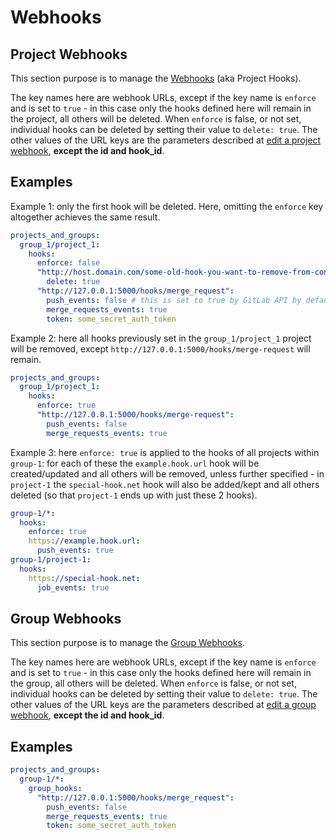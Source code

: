 # Webhooks

## Project Webhooks

This section purpose is to manage the [Webhooks](https://docs.gitlab.com/ee/user/project/integrations/webhooks.html) (aka Project Hooks).

The key names here are webhook URLs, except if the key name is `enforce` and is set to `true` - in this case only the hooks defined here will remain in the project, all others will be deleted. When `enforce` is false, or not set, individual hooks can be deleted by setting their value to `delete: true`.
The other values of the URL keys are the parameters described at [edit a project webhook](https://docs.gitlab.com/ee/api/project_webhooks.html#edit-a-project-webhook), **except the id and hook_id**.

## Examples

Example 1: only the first hook will be deleted. Here, omitting the `enforce` key altogether achieves the same result.

```yaml
projects_and_groups:
  group_1/project_1:
    hooks:
      enforce: false
      "http://host.domain.com/some-old-hook-you-want-to-remove-from-config":
        delete: true
      "http://127.0.0.1:5000/hooks/merge_request":
        push_events: false # this is set to true by GitLab API by default
        merge_requests_events: true
        token: some_secret_auth_token
```

Example 2: here all hooks previously set in the `group_1/project_1` project will be removed, except `http://127.0.0.1:5000/hooks/merge-request` will remain.

```yaml
projects_and_groups:
  group_1/project_1:
    hooks:
      enforce: true
      "http://127.0.0.1:5000/hooks/merge-request":
        push_events: false
        merge_requests_events: true
```

Example 3: here `enforce: true` is applied to the hooks of all projects within `group-1`: for each of these the `example.hook.url` hook will be created/updated and all others will be removed, unless further specified - in `project-1` the `special-hook.net` hook will also be added/kept and all others deleted (so that `project-1` ends up with just these 2 hooks).

```yaml
group-1/*:
  hooks:
    enforce: true
    https://example.hook.url:
      push_events: true
group-1/project-1:
  hooks:
    https://special-hook.net:
      job_events: true
```

## Group Webhooks

This section purpose is to manage the
[Group Webhooks](https://docs.gitlab.com/ee/user/project/integrations/webhooks.html#group-webhooks).

The key names here are webhook URLs, except if the key name is `enforce` and is
set to `true` - in this case only the hooks defined here will remain in the
group, all others will be deleted. When `enforce` is false, or not set,
individual hooks can be deleted by setting their value to `delete: true`.
The other values of the URL keys are the parameters described at
[edit a group webhook](https://docs.gitlab.com/ee/api/group_webhooks.html#edit-group-hook),
**except the id and hook_id**.

## Examples

```yaml
projects_and_groups:
  group-1/*:
    group_hooks:
      "http://127.0.0.1:5000/hooks/merge_request":
        push_events: false
        merge_requests_events: true
        token: some_secret_auth_token
```
